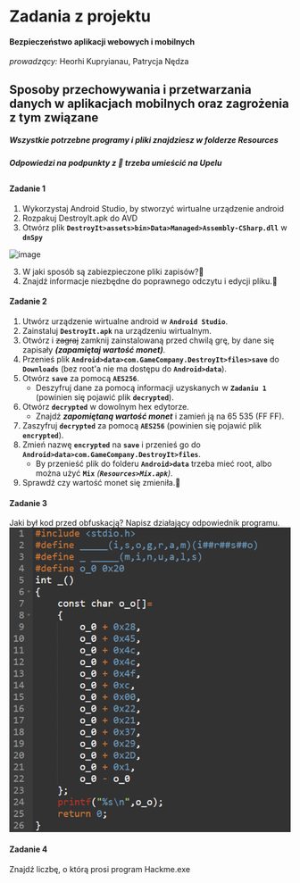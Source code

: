 # Zadania z projektu 
#### Bezpieczeństwo aplikacji webowych i mobilnych
*prowadzący:* Heorhi Kupryianau, Patrycja Nędza

## Sposoby przechowywania i przetwarzania danych w aplikacjach mobilnych oraz zagrożenia z tym związane 
##### Wszystkie potrzebne programy i pliki znajdziesz w folderze Resources
##### Odpowiedzi na podpunkty z :japanese_ogre: trzeba umieścić na Upelu
##
#### Zadanie 1
1.  Wykorzystaj Android Studio, by stworzyć wirtualne urządzenie android
2.  Rozpakuj DestroyIt.apk do AVD
3.  Otwórz plik **`DestroyIt>assets>bin>Data>Managed>Assembly-CSharp.dll`** w **`dnSpy`**

![image](https://user-images.githubusercontent.com/52840109/144683170-0db93078-4d17-4f8d-92fb-8887e8ac2ba4.png)

3.  W jaki sposób są zabiezpieczone pliki zapisów?:japanese_ogre:
4.  Znajdź informacje niezbędne do poprawnego odczytu i edycji pliku.:japanese_ogre:

#### Zadanie 2
1.  Utwórz urządzenie wirtualne android w **`Android Studio`**.
2.  Zainstaluj **`DestroyIt.apk`** na urządzeniu wirtualnym.
3.  Otwórz i ~~zagraj~~ zamknij zainstalowaną przed chwilą grę, by dane się zapisały __*(zapamiętaj wartość monet)*__.
4.  Przenieś plik **`Android>data>com.GameCompany.DestroyIt>files>save`** do **`Downloads`** (bez root'a nie ma dostępu do **`Android>data`**).
5.  Otwórz **`save`** za pomocą **`AES256`**.
    -   Deszyfruj dane za pomocą informacji uzyskanych w **`Zadaniu 1`** (powinien się pojawić plik **`decrypted`**).
6.  Otwórz **`decrypted`** w dowolnym hex edytorze. 
    -   Znajdź __*zapomiętaną wartość monet*__ i zamień ją na 65 535 (FF FF).
7.  Zaszyfruj **`decrypted`** za pomocą **`AES256`** (powinien się pojawić plik **`encrypted`**).
8.  Zmień nazwę **`encrypted`** na **`save`** i przenieś go do **`Android>data>com.GameCompany.DestroyIt>files`**.
    -   By przenieść plik do folderu **`Android>data`** trzeba mieć root, albo można użyć **`Mix`** *(**`Resources>Mix.apk`**)*.
9.  Sprawdź czy wartość monet się zmieniła.:japanese_ogre:

#### Zadanie 3
Jaki był kod przed obfuskacją? Napisz działający odpowiednik programu.
![alt text](https://github.com/x0125x/BAWiM/blob/main/zadanie%203.png)

#### Zadanie 4
Znajdź liczbę, o którą prosi program Hackme.exe
